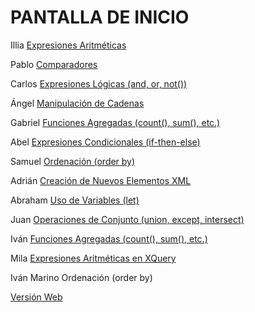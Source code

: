 # PANTALLA DE INICIO #

Illia	        [Expresiones Aritméticas](./docs/illiaSh.md)

Pablo	        [Comparadores](./docs/PCB.md)

Carlos	        [Expresiones Lógicas (and, or, not())](./docs/carlosHdz.md)

Ángel	        [Manipulación de Cadenas](./docs/AGP.MD)

Gabriel	        [Funciones Agregadas (count(), sum(), etc.)](./gabriel.md)

Abel	        [Expresiones Condicionales (if-then-else)](./AbelCA.md)

Samuel	        [Ordenación (order by)](./docs/SamuelCarpena.md)

Adrián	        [Creación de Nuevos Elementos XML](./docs/asdrian.md)

Abraham	        [Uso de Variables (let)](./docs/AbrahamLG.md)

Juan	        [Operaciones de Conjunto (union, except, intersect)](./docs/JuanMt.md)

Iván	        [Funciones Agregadas (count(), sum(), etc.)](./docs/funciones-agregadas-IvanRodriguez.md)

Mila	        [Expresiones Aritméticas en XQuery](./docs/expresiones-aritmeticas-Mila.md)

Iván Marino	    Ordenación (order by)

[Versión Web](https://herofan71.github.io/Xquery_Pr-ctica/)
